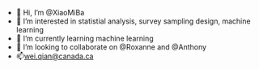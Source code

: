 - 👋 Hi, I’m @XiaoMiBa
- 👀 I’m interested in statistial analysis, survey sampling design, machine learning
- 🌱 I’m currently learning machine learning
- 💞️ I’m looking to collaborate on @Roxanne and @Anthony
- 📫wei.qian@canada.ca

<!---
XiaoMiBa/XiaoMiBa is a ✨ special ✨ repository because its `README.md` (this file) appears on your GitHub profile.
You can click the Preview link to take a look at your changes.
--->
